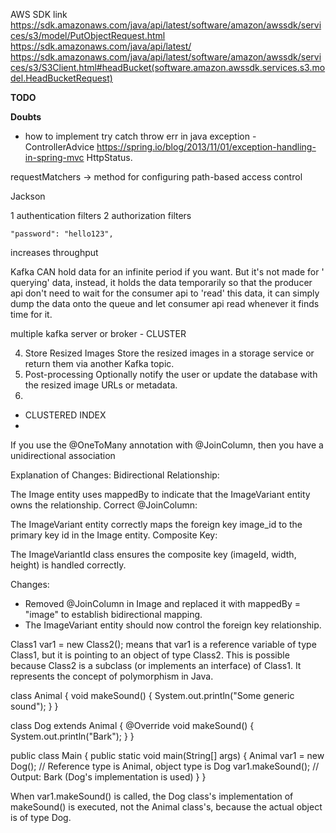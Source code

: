 AWS SDK link
https://sdk.amazonaws.com/java/api/latest/software/amazon/awssdk/services/s3/model/PutObjectRequest.html
https://sdk.amazonaws.com/java/api/latest/
https://sdk.amazonaws.com/java/api/latest/software/amazon/awssdk/services/s3/S3Client.html#headBucket(software.amazon.awssdk.services.s3.model.HeadBucketRequest)

**TODO**

**Doubts**

- how to implement try catch throw err in java exception -
  ControllerAdvice https://spring.io/blog/2013/11/01/exception-handling-in-spring-mvc
  HttpStatus.

requestMatchers -> method for configuring path-based access control

Jackson

1 authentication filters
2 authorization filters

    "password": "hello123",

increases throughput

Kafka CAN hold data for an infinite period if you want. But it's not made for '
querying' data, instead, it holds the data temporarily so that the producer api
don't need to wait for the consumer api to 'read' this data, it can simply dump
the data onto the queue and let consumer api read whenever it finds time for it.

multiple kafka server or broker - CLUSTER

4. Store Resized Images
   Store the resized images in a storage service or return them via another
   Kafka topic.
5. Post-processing
   Optionally notify the user or update the database with the resized image URLs
   or metadata.
6.


- CLUSTERED INDEX
-

If you use the @OneToMany annotation with @JoinColumn, then you have a
unidirectional association

Explanation of Changes:
Bidirectional Relationship:

The Image entity uses mappedBy to indicate that the ImageVariant entity owns the
relationship.
Correct @JoinColumn:

The ImageVariant entity correctly maps the foreign key image_id to the primary
key id in the Image entity.
Composite Key:

The ImageVariantId class ensures the composite key (imageId, width, height) is
handled correctly.

Changes:

- Removed @JoinColumn in Image and replaced it with mappedBy = "image" to
  establish bidirectional mapping.
- The ImageVariant entity should now control the foreign key relationship.

Class1 var1 = new Class2();
means that var1 is a reference variable of type Class1, but it is pointing to an
object of type Class2.
This is possible because Class2 is a subclass (or implements an interface) of
Class1. It represents the concept of polymorphism in Java.

class Animal {
void makeSound() {
System.out.println("Some generic sound");
}
}

class Dog extends Animal {
@Override
void makeSound() {
System.out.println("Bark");
}
}

public class Main {
public static void main(String[] args) {
Animal var1 = new Dog(); // Reference type is Animal, object type is Dog
var1.makeSound(); // Output: Bark (Dog's implementation is used)
}
}

When var1.makeSound() is called, the Dog class's implementation of makeSound()
is executed, not the Animal class's, because the actual object is of type Dog.
